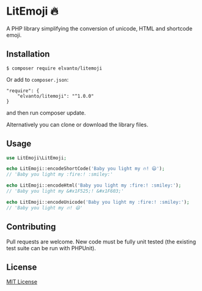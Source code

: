 # LitEmoji 🔥

A PHP library simplifying the conversion of unicode, HTML and shortcode emoji.

## Installation

```
$ composer require elvanto/litemoji
```

Or add to `composer.json`:

```
"require": {
    "elvanto/litemoji": "^1.0.0"
}
```

and then run composer update.

Alternatively you can clone or download the library files.

## Usage

```php
use LitEmoji\LitEmoji;

echo LitEmoji::encodeShortCode('Baby you light my 🔥! 😃');
// 'Baby you light my :fire:! :smiley:'

echo LitEmoji::encodeHtml('Baby you light my :fire:! :smiley:');
// 'Baby you light my &#x1F525;! &#x1F603;'

echo LitEmoji::encodeUnicode('Baby you light my :fire:! :smiley:');
// 'Baby you light my 🔥! 😃'
```

## Contributing

Pull requests are welcome. New code must be fully unit tested (the existing
test suite can be run with PHPUnit).

## License

[MIT License](LICENSE)